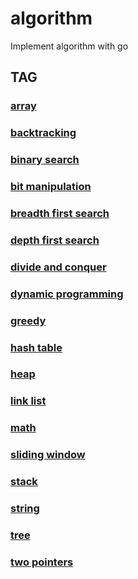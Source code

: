# algorithm
Implement algorithm with go

## TAG

### [array](https://github.com/cocowh/algorithm/blob/master/tag/array.md)

### [backtracking](https://github.com/cocowh/algorithm/blob/master/tag/backtracking.md)

### [binary search](https://github.com/cocowh/algorithm/blob/master/tag/binary-search.md)

### [bit manipulation](https://github.com/cocowh/algorithm/blob/master/tag/bit-manipulation.md)

### [breadth first search](https://github.com/cocowh/algorithm/blob/master/tag/breadth-first-search.md)

### [depth first search](https://github.com/cocowh/algorithm/blob/master/tag/depth-first-search.md)

### [divide and conquer](https://github.com/cocowh/algorithm/blob/master/tag/divide-and-conquer.md)

### [dynamic programming](https://github.com/cocowh/algorithm/blob/master/tag/dynamic-programming.md)

### [greedy](https://github.com/cocowh/algorithm/blob/master/tag/greedy.md)

### [hash table](https://github.com/cocowh/algorithm/blob/master/tag/hash-table.md)

### [heap](https://github.com/cocowh/algorithm/blob/master/tag/heap.md)

### [link list](https://github.com/cocowh/algorithm/blob/master/tag/link-list.md)

### [math](https://github.com/cocowh/algorithm/blob/master/tag/math.md)

### [sliding window](https://github.com/cocowh/algorithm/blob/master/tag/sliding-window.md)

### [stack](https://github.com/cocowh/algorithm/blob/master/tag/stack.md)

### [string](https://github.com/cocowh/algorithm/blob/master/tag/string.md)

### [tree](https://github.com/cocowh/algorithm/blob/master/tag/tree.md)

### [two pointers](https://github.com/cocowh/algorithm/blob/master/tag/two-pointers.md)